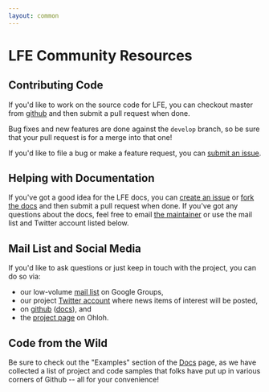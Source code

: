 ```yaml
---
layout: common
---
```


# LFE Community Resources

## Contributing Code

If you'd like to work on the source code for LFE, you can checkout master from
<a href="https://github.com/rvirding/lfe">github</a> and then submit a pull
request when done.

Bug fixes and new features are done against the ```develop``` branch, so be
sure that your pull request is for a merge into that one!

If you'd like to file a bug or make a feature request, you can
<a href="https://github.com/rvirding/lfe/issues">submit an issue</a>.

## Helping with Documentation

If you've got a good idea for the LFE docs, you can <a
href="https://github.com/lfe/lfe.github.com/issues">create an issue</a> or
<a href="https://github.com/lfe/lfe.github.com">fork the docs</a> and then
submit a pull request when done. If you've got any questions about the docs,
feel free to email <a href="mailto:oubiwann@cogitat.io">the maintainer</a> or
use the mail list and Twitter account listed below.

## Mail List and Social Media

If you'd like to ask questions or just keep in touch with the project, you can
do so via:

* our low-volume
  <a href="http://groups.google.com/group/lisp-flavoured-erlang">mail list</a>
  on Google Groups,
* our project <a href="https://twitter.com/ErlangLisp">Twitter account</a>
  where news items of interest will be posted,
* on <a href="https://github.com/rvirding/lfe">github</a>
  (<a href="https://github.com/lfe/lfe.github.com">docs</a>), and
* the <a href="https://www.ohloh.net/p/lfe">project page</a> on Ohloh.

## Code from the Wild

Be sure to check out the "Examples" section of the
<a href="/docs.html">Docs</a> page, as we have collected a list of project and
code samples that folks have put up in various corners of Github -- all for
your convenience!
